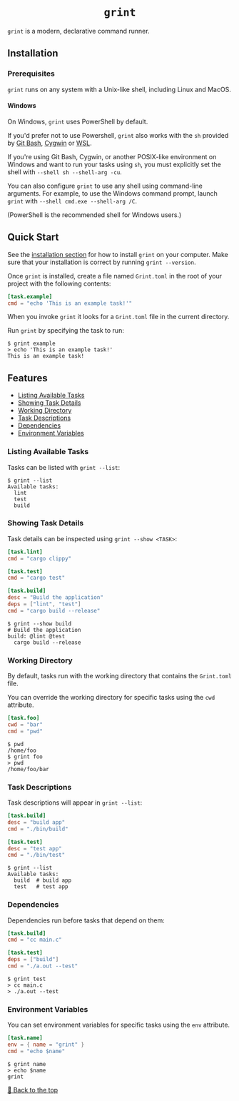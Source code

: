 <div align="center">
  <h1><code>grint</code></h1>
</div>

`grint` is a modern, declarative command runner.

## Installation

### Prerequisites

`grint` runs on any system with a Unix-like shell, including Linux and MacOS.

#### Windows

On Windows, `grint` uses PowerShell by default.

If you'd prefer not to use Powershell, `grint` also works with the `sh`
provided by [Git Bash](https://git-scm.com), [Cygwin](https://www.cygwin.com)
or [WSL](https://learn.microsoft.com/en-us/windows/wsl).

If you're using Git Bash, Cygwin, or another POSIX-like environment on Windows
and want to run your tasks using `sh`, you must explicitly set the shell
with `--shell sh --shell-arg -cu`.

You can also configure `grint` to use any shell using command-line arguments.
For example, to use the Windows command prompt, launch `grint`
with `--shell cmd.exe --shell-arg /C`.

(PowerShell is the recommended shell for Windows users.)

## Quick Start

See the [installation section](#installation) for how to install `grint` on
your computer. Make sure that your installation is correct by running
`grint --version`.

Once `grint` is installed, create a file named `Grint.toml` in the root
of your project with the following contents:

```toml
[task.example]
cmd = "echo 'This is an example task!'"
```

When you invoke `grint` it looks for a `Grint.toml` file in the current
directory.

Run `grint` by specifying the task to run:

```console
$ grint example
> echo 'This is an example task!'
This is an example task!
```

## Features

- [Listing Available Tasks](#listing-available-tasks)
- [Showing Task Details](#showing-task-details)
- [Working Directory](#working-directory)
- [Task Descriptions](#task-descriptions)
- [Dependencies](#dependencies)
- [Environment Variables](#environment-variables)

### Listing Available Tasks

Tasks can be listed with `grint --list`:

```console
$ grint --list
Available tasks:
  lint
  test
  build
```

### Showing Task Details

Task details can be inspected using `grint --show <TASK>`:

```toml
[task.lint]
cmd = "cargo clippy"

[task.test]
cmd = "cargo test"

[task.build]
desc = "Build the application"
deps = ["lint", "test"]
cmd = "cargo build --release"
```

```console
$ grint --show build
# Build the application
build: @lint @test
  cargo build --release
```

### Working Directory

By default, tasks run with the working directory that contains the
`Grint.toml` file.

You can override the working directory for specific tasks using the `cwd`
attribute.

```toml
[task.foo]
cwd = "bar"
cmd = "pwd"
```

```console
$ pwd
/home/foo
$ grint foo
> pwd
/home/foo/bar
```

### Task Descriptions

Task descriptions will appear in `grint --list`:

```toml
[task.build]
desc = "build app"
cmd = "./bin/build"

[task.test]
desc = "test app"
cmd = "./bin/test"
```

```console
$ grint --list
Available tasks:
  build  # build app
  test   # test app
```

### Dependencies

Dependencies run before tasks that depend on them:

```toml
[task.build]
cmd = "cc main.c"

[task.test]
deps = ["build"]
cmd = "./a.out --test"
```

```console
$ grint test
> cc main.c
> ./a.out --test
```

### Environment Variables

You can set environment variables for specific tasks using the `env`
attribute.

```toml
[task.name]
env = { name = "grint" }
cmd = "echo $name"
```

```console
$ grint name
> echo $name
grint
```

[🔼 Back to the top](#grint)
